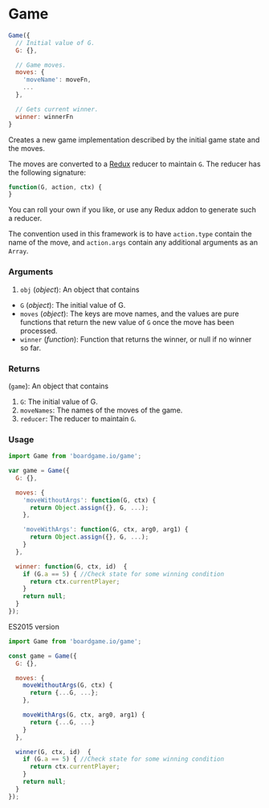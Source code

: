 # Game

```js
Game({
  // Initial value of G.
  G: {},

  // Game moves.
  moves: {
    'moveName': moveFn,
    ...
  },

  // Gets current winner.
  winner: winnerFn
}
```

Creates a new game implementation described by the initial
game state and the moves.

The moves are converted to a [Redux](http://redux.js.org/docs/basics/Reducers.html) reducer to maintain `G`. The reducer has the following signature:

```js
function(G, action, ctx) {
}
```

You can roll your own if you like, or use any Redux
addon to generate such a reducer.

The convention used in this framework is to
have `action.type` contain the name of the move, and
`action.args` contain any additional arguments as an
`Array`.

### Arguments

1. `obj` (*object*): An object that contains

  - `G` (*object*): The initial value of G.
  - `moves` (*object*): The keys are move names, and the values
    are pure functions that return the new value of `G` once
    the move has been processed.
  - `winner` (*function*): Function that returns the winner, or null if no winner so far.

### Returns

(`game`): An object that contains
1. `G`: The initial value of G.
2. `moveNames`: The names of the moves of the game.
3. `reducer`: The reducer to maintain `G`.

### Usage

```js
import Game from 'boardgame.io/game';

var game = Game({
  G: {},

  moves: {
    'moveWithoutArgs': function(G, ctx) {
      return Object.assign({}, G, ...);
    },

    'moveWithArgs': function(G, ctx, arg0, arg1) {
      return Object.assign({}, G, ...);
    }
  },

  winner: function(G, ctx, id)  {
    if (G.a == 5) { //Check state for some winning condition
      return ctx.currentPlayer;
    }
    return null;
  }
});
```

ES2015 version

```js
import Game from 'boardgame.io/game';

const game = Game({
  G: {},

  moves: {
    moveWithoutArgs(G, ctx) {
      return {...G, ...};
    },

    moveWithArgs(G, ctx, arg0, arg1) {
      return {...G, ...}
    }
  },

  winner(G, ctx, id)  {
    if (G.a == 5) { //Check state for some winning condition
      return ctx.currentPlayer;
    }
    return null;
  }
});
```
